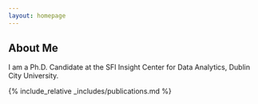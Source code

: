 ```yaml
---
layout: homepage
---
```


## About Me

I am a Ph.D. Candidate at the SFI Insight Center for Data Analytics, Dublin City University.


{% include_relative _includes/publications.md %}




